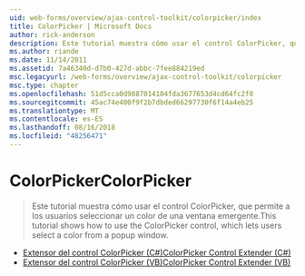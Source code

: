 ```yaml
---
uid: web-forms/overview/ajax-control-toolkit/colorpicker/index
title: ColorPicker | Microsoft Docs
author: rick-anderson
description: Este tutorial muestra cómo usar el control ColorPicker, que permite a los usuarios seleccionar un color de una ventana emergente.
ms.author: riande
ms.date: 11/14/2011
ms.assetid: 7a46340d-d7b0-427d-abbc-7fee884219ed
msc.legacyurl: /web-forms/overview/ajax-control-toolkit/colorpicker
msc.type: chapter
ms.openlocfilehash: 51d5cca0d9887014104fda3677653d4cd64fc2f0
ms.sourcegitcommit: 45ac74e400f9f2b7dbded66297730f6f14a4eb25
ms.translationtype: MT
ms.contentlocale: es-ES
ms.lasthandoff: 08/16/2018
ms.locfileid: "48256471"
---
```

<a name="colorpicker"></a><span data-ttu-id="3ef37-103">ColorPicker</span><span class="sxs-lookup"><span data-stu-id="3ef37-103">ColorPicker</span></span>
====================
> <span data-ttu-id="3ef37-104">Este tutorial muestra cómo usar el control ColorPicker, que permite a los usuarios seleccionar un color de una ventana emergente.</span><span class="sxs-lookup"><span data-stu-id="3ef37-104">This tutorial shows how to use the ColorPicker control, which lets users select a color from a popup window.</span></span>


- [<span data-ttu-id="3ef37-105">Extensor del control ColorPicker (C#)</span><span class="sxs-lookup"><span data-stu-id="3ef37-105">ColorPicker Control Extender (C#)</span></span>](using-the-colorpicker-control-extender-cs.md)
- [<span data-ttu-id="3ef37-106">Extensor del control ColorPicker (VB)</span><span class="sxs-lookup"><span data-stu-id="3ef37-106">ColorPicker Control Extender (VB)</span></span>](using-the-colorpicker-control-extender-vb.md)
